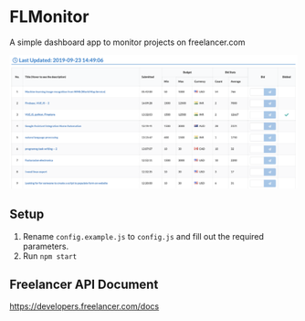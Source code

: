 # FLMonitor

A simple dashboard app to monitor projects on freelancer.com

![screenshot](./screenshot.png)


## Setup
1. Rename `config.example.js` to `config.js` and fill out the required parameters.
1. Run `npm start`

## Freelancer API Document
https://developers.freelancer.com/docs